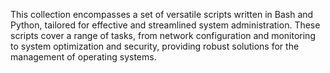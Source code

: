 This collection encompasses a set of versatile scripts written in Bash and Python, tailored for effective and streamlined system administration. These scripts cover a range of tasks, from network configuration and monitoring to system optimization and security, providing robust solutions for the management of operating systems.
